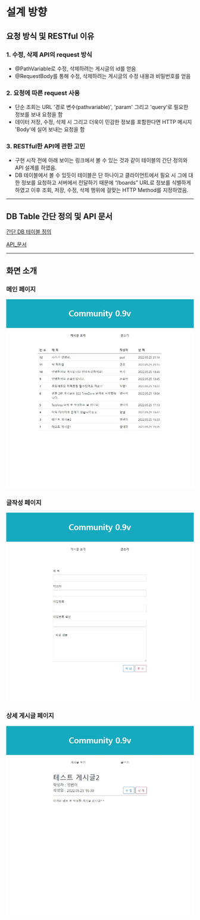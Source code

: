 # 설계 방향

## 요청 방식 및 RESTful 이유

### 1. 수정, 삭제 API의 request 방식

- @PathVariable로 수정, 삭제하려는 게시글의 id를 얻음
- @RequestBody를 통해 수정, 삭제하려는 게시글의 수정 내용과 비밀번호를 얻음

### 2. 요청에 따른 request 사용

- 단순 조회는 URL '경로 변수(pathvariable)', 'param' 그리고 'query'로 필요한 정보를 보내 요청을 함
- 데이터 저장, 수정, 삭제 시 그리고 더욱이 민감한 정보를 포함한다면 HTTP 메시지 'Body'에 실어 보내는 요청을 함

### 3. RESTful한 API에 관한 고민

- 구현 시작 전에 아래 보이는 링크에서 볼 수 있는 것과 같이 테이블의 간단 정의와 API 설계를 하였음.
- DB 테이블에서 볼 수 있듯이 테이블은 단 하나이고 클라이언트에서 필요 시 그에 대한 정보를 요청하고 서버에서 전달하기 때문에 
“/boards” URL로 정보를 식별하게 하였고 이후 조회, 저장, 수정, 삭제 행위에 걸맞는 HTTP Method를 지정하였음.

---

## DB Table 간단 정의 및 API 문서

[간단 DB 테이블 정의](https://www.notion.so/30dd0b84773543de908e4cb43a4d26c4)

[API_문서](https://www.notion.so/497752e273484339a6fedb9756b6af20)

---

## 화면 소개

### 메인 페이지
![jpg_1](./view_images/main.JPG)

### 글작성 페이지
![jpg_2](./view_images/write.JPG)

### 상세 게시글 페이지
![jpg_3](./view_images/board_page.JPG)

